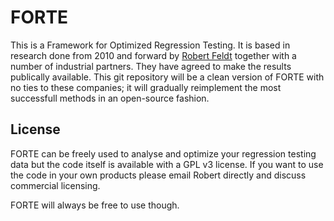 # FORTE
This is a Framework for Optimized Regression Testing. It is based in research done from 2010 and forward by [Robert Feldt](http://www.robertfeldt.net) together with a number of industrial partners. They have agreed to make the results publically available. This git repository will be a clean version of FORTE with no ties to these companies; it will gradually reimplement the most successfull methods in an open-source fashion.


## License
FORTE can be freely used to analyse and optimize your regression testing data but the code itself is available with a GPL v3 license. If you want to use the code in your own products please email Robert directly and discuss commercial licensing.

FORTE will always be free to use though.